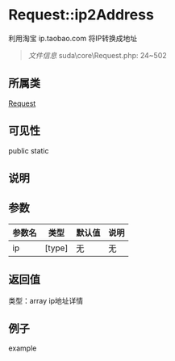# Request::ip2Address
利用淘宝 ip.taobao.com 将IP转换成地址
> *文件信息* suda\core\Request.php: 24~502
## 所属类 

[Request](../Request.md)

## 可见性

  public  static
## 说明



## 参数

| 参数名 | 类型 | 默认值 | 说明 |
|--------|-----|-------|-------|
| ip |  [type] | 无 | 无 |

## 返回值
类型：array
 ip地址详情

## 例子

example